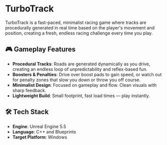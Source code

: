 # TurboTrack

TurboTrack is a fast-paced, minimalist racing game where tracks are procedurally generated in real time based on the
player's movement and position, creating a fresh, endless racing challenge every time you play.

## 🎮 Gameplay Features

- **Procedural Tracks**: Roads are generated dynamically as you drive, creating an endless loop of unpredictability and
  reflex-based fun.
- **Boosters & Penalties**: Drive over boost pads to gain speed, or watch out for penalty zones that slow you down or
  throw you off course.
- **Minimalist Design**: Focused on gameplay and flow. Clean visuals with sharp feedback.
- **Lightweight Build**: Small footprint, fast load times — play instantly.

## 🛠️ Tech Stack

- **Engine**: Unreal Engine 5.5
- **Language**: C++ and Blueprints
- **Target Platform**: Windows
